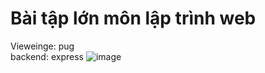 # Bài tập lớn môn lập trình web
Vieweinge: pug  <br>
backend: express
![image](https://github.com/Maybetuandat/Quizz_App_PTIT/assets/105091322/61169e20-97bb-4b4e-af5a-4ef6bde362a7)

